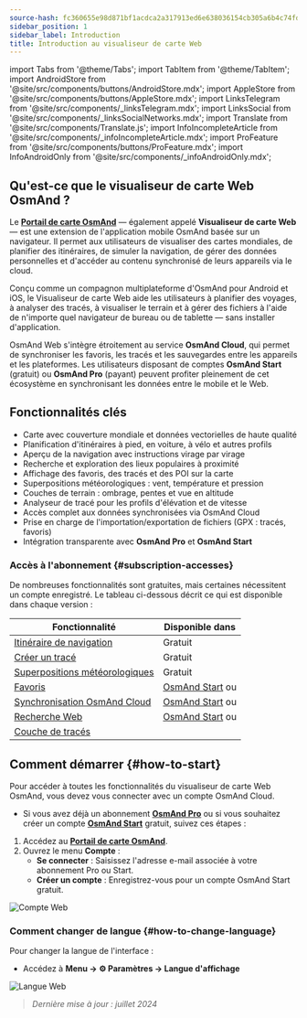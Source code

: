 ```yaml
---
source-hash: fc360655e98d871bf1acdca2a317913ed6e638036154cb305a6b4c74fd518f33
sidebar_position: 1
sidebar_label: Introduction
title: Introduction au visualiseur de carte Web
---
```

import Tabs from '@theme/Tabs';
import TabItem from '@theme/TabItem';
import AndroidStore from '@site/src/components/buttons/AndroidStore.mdx';
import AppleStore from '@site/src/components/buttons/AppleStore.mdx';
import LinksTelegram from '@site/src/components/_linksTelegram.mdx';
import LinksSocial from '@site/src/components/_linksSocialNetworks.mdx';
import Translate from '@site/src/components/Translate.js';
import InfoIncompleteArticle from '@site/src/components/_infoIncompleteArticle.mdx';
import ProFeature from '@site/src/components/buttons/ProFeature.mdx';
import InfoAndroidOnly from '@site/src/components/_infoAndroidOnly.mdx';


<InfoIncompleteArticle/>

## Qu'est-ce que le visualiseur de carte Web OsmAnd ?

Le [**Portail de carte OsmAnd**](https://osmand.net/map) — également appelé **Visualiseur de carte Web** — est une extension de l'application mobile OsmAnd basée sur un navigateur. Il permet aux utilisateurs de visualiser des cartes mondiales, de planifier des itinéraires, de simuler la navigation, de gérer des données personnelles et d'accéder au contenu synchronisé de leurs appareils via le cloud.

Conçu comme un compagnon multiplateforme d'OsmAnd pour Android et iOS, le Visualiseur de carte Web aide les utilisateurs à planifier des voyages, à analyser des tracés, à visualiser le terrain et à gérer des fichiers à l'aide de n'importe quel navigateur de bureau ou de tablette — sans installer d'application.

OsmAnd Web s'intègre étroitement au service **OsmAnd Cloud**, qui permet de synchroniser les favoris, les tracés et les sauvegardes entre les appareils et les plateformes. Les utilisateurs disposant de comptes **OsmAnd Start** (gratuit) ou **OsmAnd Pro** (payant) peuvent profiter pleinement de cet écosystème en synchronisant les données entre le mobile et le Web.



## Fonctionnalités clés

- Carte avec couverture mondiale et données vectorielles de haute qualité
- Planification d'itinéraires à pied, en voiture, à vélo et autres profils
- Aperçu de la navigation avec instructions virage par virage
- Recherche et exploration des lieux populaires à proximité
- Affichage des favoris, des tracés et des POI sur la carte
- Superpositions météorologiques : vent, température et pression
- Couches de terrain : ombrage, pentes et vue en altitude
- Analyseur de tracé pour les profils d'élévation et de vitesse
- Accès complet aux données synchronisées via OsmAnd Cloud
- Prise en charge de l'importation/exportation de fichiers (GPX : tracés, favoris)
- Intégration transparente avec **OsmAnd Pro** et **OsmAnd Start**



### Accès à l'abonnement {#subscription-accesses}

De nombreuses fonctionnalités sont gratuites, mais certaines nécessitent un compte enregistré.
Le tableau ci-dessous décrit ce qui est disponible dans chaque version :

| Fonctionnalité | Disponible dans |
|--------|--------------|
| [Itinéraire de navigation](./planner.md) | Gratuit |
| [Créer un tracé](./planner.md) | Gratuit |
| [Superpositions météorologiques](./web-map.md) | Gratuit |
| [Favoris](./web-map.md) | [OsmAnd Start](https://osmand.net/blog/start) ou <ProFeature/> |
| [Synchronisation OsmAnd Cloud](./web-cloud.md) | [OsmAnd Start](https://osmand.net/blog/start) ou <ProFeature/> |
| [Recherche Web](./web-search.md) | [OsmAnd Start](https://osmand.net/blog/start) ou <ProFeature/> |
| [Couche de tracés](./web-map.md) | <ProFeature/> |


## Comment démarrer {#how-to-start}

Pour accéder à toutes les fonctionnalités du visualiseur de carte Web OsmAnd, vous devez vous connecter avec un compte OsmAnd Cloud.

- Si vous avez déjà un abonnement [**OsmAnd Pro**](../personal/osmand-cloud.md#login) ou si vous souhaitez créer un compte [**OsmAnd Start**](../personal/osmand-cloud.md#osmand-start) gratuit, suivez ces étapes :

1. Accédez au [**Portail de carte OsmAnd**](https://osmand.net/map).
2. Ouvrez le menu **Compte** :
   - **Se connecter** : Saisissez l'adresse e-mail associée à votre abonnement Pro ou Start.
   - **Créer un compte** : Enregistrez-vous pour un compte OsmAnd Start gratuit.

![Compte Web](@site/static/img/web/web_account.png)



### Comment changer de langue {#how-to-change-language}

Pour changer la langue de l'interface :

- Accédez à **Menu → ⚙ Paramètres → Langue d'affichage**

![Langue Web](@site/static/img/web/web_language.png)


> *Dernière mise à jour : juillet 2024*